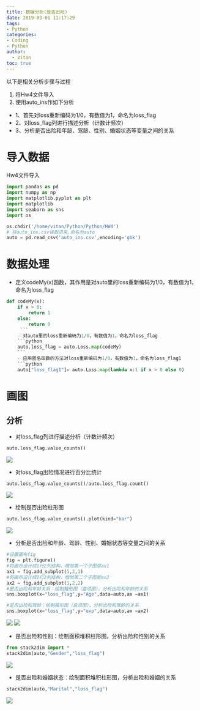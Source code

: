 ```yaml
---
title: 数据分析(是否出险)
date: 2019-03-01 11:17:29
tags:
- Python
categories:
- Coding
- Python
author:
  - Vitan
toc: true
---
```

以下是相关分析步骤与过程
1. 将Hw4文件导入
2. 使用auto_ins作如下分析
  - 1、首先对loss重新编码为1/0，有数值为1，命名为loss_flag
  - 2、对loss_flag列进行描述分析（计数计频次）
  - 3、分析是否出险和年龄、驾龄、性别、婚姻状态等变量之间的关系

<!--more-->

# 导入数据
Hw4文件导入
```python
import pandas as pd
import numpy as np
import matplotlib.pyplot as plt
import matplotlib
import seaborn as sns
import os

os.chdir('/home/vitan/Python/Python/HW4')
# 将auto_ins.csv读取进来,命名为auto
auto = pd.read_csv('auto_ins.csv',encoding='gbk')
```
# 数据处理

-  定义codeMy(x)函数，其作用是对auto里的loss重新编码为1/0，有数值为1，命名为loss_flag

```python
def codeMy(x):
    if x > 0:
        return 1
    else:
        return 0
     ```
    - 对auto里的loss重新编码为1/0，有数值为1，命名为loss_flag
    ```python
    auto.loss_flag = auto.Loss.map(codeMy)
    ```
    - 应用匿名函数的方法对loss重新编码为1/0，有数值为1，命名为loss_flag1
    ```python
    auto["loss_flag1"]= auto.Loss.map(lambda x:1 if x > 0 else 0)
```

# 画图
## 分析
- 对loss_flag列进行描述分析（计数计频次）

```python
auto.loss_flag.value_counts()
```
![](http://ww1.sinaimg.cn/large/d71f8b2fgy1g0n5e60z7gj20ao06wwec.jpg)

- 对loss_flag出险情况进行百分比统计

```python
auto.loss_flag.value_counts()/auto.loss_flag.count()
```
![](http://ww1.sinaimg.cn/large/d71f8b2fgy1g0n5ev4yt8j20ao06wwec.jpg)

- 绘制是否出险柱形图

```python
auto.loss_flag.value_counts().plot(kind="bar")
```
![](https://ws1.sinaimg.cn/large/d71f8b2fgy1g0n5u8ajf7j20aj06vjr7.jpg)

- 分析是否出险和年龄、驾龄、性别、婚姻状态等变量之间的关系

```python
#设置画布fig
fig = plt.figure()
#将画布设计成1行2列结构，增加第一个子图层ax1
ax1 = fig.add_subplot(1,2,1)
#将画布设计成1行2列结构，增加第二个子图层ax2
ax2 = fig.add_subplot(1,2,2)
#是否出险和年龄关系：绘制箱形图（盒须图），分析出险和年龄的关系
sns.boxplot(x="loss_flag",y="Age",data=auto,ax =ax1)

#是否出险和驾龄：绘制箱形图（盒须图），分析出险和驾龄的关系
sns.boxplot(x="loss_flag",y="exp",data=auto,ax =ax2)
```
![](http://ww1.sinaimg.cn/large/d71f8b2fgy1g0n5mv40ebj20aq07faa2.jpg)
![](https://ws1.sinaimg.cn/large/d71f8b2fgy1g0n5nop9tvj20aq07faa2.jpg)

- 是否出险和性别：绘制面积堆积柱形图，分析出险和性别的关系

```python
from stack2dim import *
stack2dim(auto,"Gender","loss_flag")
```
![](https://ws1.sinaimg.cn/large/d71f8b2fgy1g0n5odvgqgj20ar07at8m.jpg)
    
- 是否出险和婚姻状态：绘制面积堆积柱形图，分析出险和婚姻的关系

```python
stack2dim(auto,"Marital","loss_flag")
```
![](https://ws1.sinaimg.cn/large/d71f8b2fgy1g0n5ppeo0yj20ar07awee.jpg)
